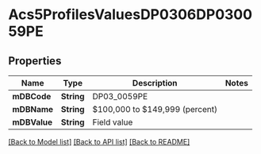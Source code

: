 # Acs5ProfilesValuesDP0306DP030059PE

## Properties
Name | Type | Description | Notes
------------ | ------------- | ------------- | -------------
**mDBCode** | **String** | DP03_0059PE | 
**mDBName** | **String** | $100,000 to $149,999 (percent) | 
**mDBValue** | **String** | Field value | 

[[Back to Model list]](../README.md#documentation-for-models) [[Back to API list]](../README.md#documentation-for-api-endpoints) [[Back to README]](../README.md)


